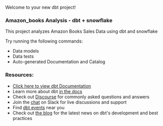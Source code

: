 Welcome to your new dbt project!

### Amazon_books Analysis - dbt + snowflake

This project analyzes Amazon Books Sales Data using dbt and snowflake

Try running the following commands:
- Data models
- Data tests
- Auto-generated Documentation and Catalog


### Resources:
- [Click here to view dbt Documentation](https://xk819.us1.dbt.com/accounts/70471823490133/jobs/70471823506894/docs/#!/source/source.my_dbt_snowflake_project.amazon_books.amazon_books)
- Learn more about dbt [in the docs](https://docs.getdbt.com/docs/introduction)
- Check out [Discourse](https://discourse.getdbt.com/) for commonly asked questions and answers
- Join the [chat](https://community.getdbt.com/) on Slack for live discussions and support
- Find [dbt events](https://events.getdbt.com) near you
- Check out [the blog](https://blog.getdbt.com/) for the latest news on dbt's development and best practices
 
